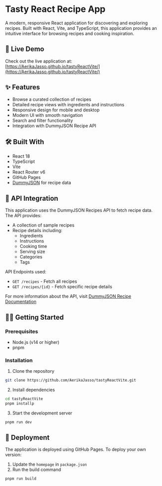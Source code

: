 # Tasty React Recipe App

A modern, responsive React application for discovering and exploring recipes. Built with React, Vite, and TypeScript, this application provides an intuitive interface for browsing recipes and cooking inspiration.

## 🚀 Live Demo

Check out the live application at: [https://AerikaJasso.github.io/tastyReactVite/](https://AerikaJasso.github.io/tastyReactVite/)

## ✨ Features

- Browse a curated collection of recipes
- Detailed recipe views with ingredients and instructions
- Responsive design for mobile and desktop
- Modern UI with smooth navigation
- Search and filter functionality
- Integration with DummyJSON Recipe API

## 🛠️ Built With

- React 18
- TypeScript
- Vite
- React Router v6
- GitHub Pages
- [DummyJSON](https://dummyjson.com/docs/recipes) for recipe data

## 📡 API Integration

This application uses the DummyJSON Recipes API to fetch recipe data. The API provides:

- A collection of sample recipes
- Recipe details including:
  - Ingredients
  - Instructions
  - Cooking time
  - Serving size
  - Categories
  - Tags

API Endpoints used:
- `GET /recipes` - Fetch all recipes
- `GET /recipes/{id}` - Fetch specific recipe details

For more information about the API, visit [DummyJSON Recipe Documentation](https://dummyjson.com/docs/recipes)

## 🏃‍♀️ Getting Started

### Prerequisites

- Node.js (v14 or higher)
- pnpm

### Installation

1. Clone the repository
```bash
git clone https://github.com/AerikaJasso/tastyReactVite.git
```

2. Install dependencies
```bash
cd tastyReactVite
pnpm installp
```

3. Start the development server
```bash
pnpm run dev
```

## 🚀 Deployment

The application is deployed using GitHub Pages. To deploy your own version:

1. Update the `homepage` in `package.json`
2. Run the build command
```bash
pnpm run build
```
